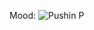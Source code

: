 Mood:
![Pushin P][gif]

[gif]: https://cdn.discordapp.com/emojis/745354525958996138.gif?v=1 "Pushin P"
